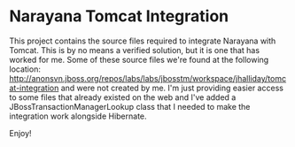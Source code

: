 Narayana Tomcat Integration
===========================

This project contains the source files required to integrate Narayana with Tomcat. This is by no means a verified solution, but it is one that has worked for me. Some of these source files we're found at the following location: http://anonsvn.jboss.org/repos/labs/labs/jbosstm/workspace/jhalliday/tomcat-integration and were not created by me. I'm just providing easier access to some files that already existed on the web and I've added a JBossTransactionManagerLookup class that I needed to make the integration work alongside Hibernate.

Enjoy!
